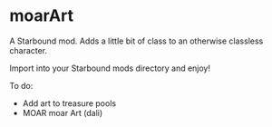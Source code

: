 # moarArt
A Starbound mod.
Adds a little bit of class to an otherwise classless character.

Import into your Starbound mods directory and enjoy!

To do:
  - Add art to treasure pools
  - MOAR moar Art (dali)
